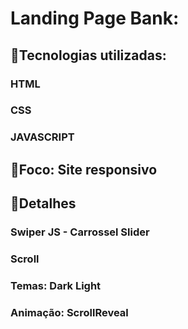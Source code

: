 # Landing Page Bank:

## 📌Tecnologias utilizadas:
### HTML
### CSS
### JAVASCRIPT

## 📌Foco: Site responsivo

## 📌Detalhes
### Swiper JS - Carrossel Slider
### Scroll
### Temas: Dark Light
### Animação: ScrollReveal
